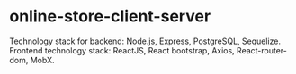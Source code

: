 # online-store-client-server
Technology stack for backend: Node.js, Express, PostgreSQL, Sequelize. Frontend technology stack: ReactJS, React bootstrap, Axios, React-router-dom, MobX.
